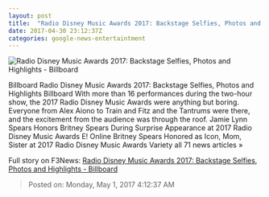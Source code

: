 ```yaml
---
layout: post
title:  "Radio Disney Music Awards 2017: Backstage Selfies, Photos and Highlights - Billboard"
date: 2017-04-30 23:12:37Z
categories: google-news-entertaintment
---
```


![Radio Disney Music Awards 2017: Backstage Selfies, Photos and Highlights - Billboard](http://www.billboard.com/files/media/RDMA-britney-tribute-2017-billboard-1548.jpg)

Billboard Radio Disney Music Awards 2017: Backstage Selfies, Photos and Highlights Billboard With more than 16 performances during the two-hour show, the 2017 Radio Disney Music Awards were anything but boring. Everyone from Alex Aiono to Train and Fitz and the Tantrums were there, and the excitement from the audience was through the roof. Jamie Lynn Spears Honors Britney Spears During Surprise Appearance at 2017 Radio Disney Music Awards E! Online Britney Spears Honored as Icon, Mom, Sister at 2017 Radio Disney Music Awards Variety all 71 news articles »


Full story on F3News: [Radio Disney Music Awards 2017: Backstage Selfies, Photos and Highlights - Billboard](http://www.f3nws.com/n/RWjgzG)

> Posted on: Monday, May 1, 2017 4:12:37 AM
